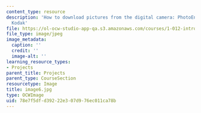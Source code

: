 ```yaml
---
content_type: resource
description: 'How to download pictures from the digital camera: PhotoEnhancer for
  Kodak'
file: https://ol-ocw-studio-app-qa.s3.amazonaws.com/courses/1-012-introduction-to-civil-engineering-design-spring-2002/78e7f5dfd39222e307d976ec011ca78b_image6.jpg
file_type: image/jpeg
image_metadata:
  caption: ''
  credit: ''
  image-alt: ''
learning_resource_types:
- Projects
parent_title: Projects
parent_type: CourseSection
resourcetype: Image
title: image6.jpg
type: OCWImage
uid: 78e7f5df-d392-22e3-07d9-76ec011ca78b
---
```

